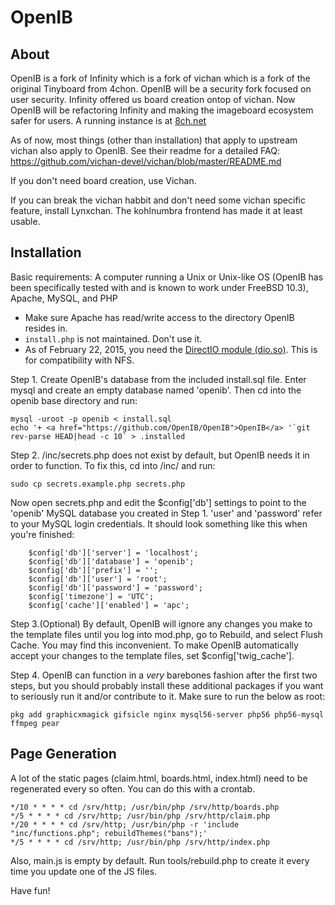 OpenIB
========================================================

About
------------
OpenIB is a fork of Infinity which is a fork of vichan which is a fork of the original Tinyboard from 4chon. OpenIB will be a security fork focused on user security. Infinity offered us board creation ontop of vichan. Now OpenIB will be refactoring Infinity and making the imageboard ecosystem safer for users. A running instance is at [8ch.net](https://8ch.net/) 

As of now, most things (other than installation) that apply to upstream vichan also apply to OpenIB. See their readme for a detailed FAQ: https://github.com/vichan-devel/vichan/blob/master/README.md

If you don't need board creation, use Vichan.

If you can break the vichan habbit and don't need some vichan specific feature, install Lynxchan. The kohlnumbra frontend has made it at least usable. 

Installation
------------
Basic requirements:
A computer running a Unix or Unix-like OS (OpenIB has been specifically tested with and is known to work under FreeBSD 10.3), Apache, MySQL, and PHP
* Make sure Apache has read/write access to the directory OpenIB resides in.
* `install.php` is not maintained. Don't use it.
* As of February 22, 2015, you need the [DirectIO module (dio.so)](http://php.net/manual/en/ref.dio.php). This is for compatibility with NFS. 

Step 1. Create OpenIB's database from the included install.sql file. Enter mysql and create an empty database named 'openib'. Then cd into the openib base directory and run:
```
mysql -uroot -p openib < install.sql
echo '+ <a href="https://github.com/OpenIB/OpenIB">OpenIB</a> '`git rev-parse HEAD|head -c 10` > .installed
```

Step 2. /inc/secrets.php does not exist by default, but OpenIB needs it in order to function. To fix this, cd into /inc/ and run:
```
sudo cp secrets.example.php secrets.php
```

Now open secrets.php and edit the $config['db'] settings to point to the 'openib' MySQL database you created in Step 1. 'user' and 'password' refer to your MySQL login credentials.  It should look something like this when you're finished:

```
	$config['db']['server'] = 'localhost';
	$config['db']['database'] = 'openib';
	$config['db']['prefix'] = '';
	$config['db']['user'] = 'root';
	$config['db']['password'] = 'password';
	$config['timezone'] = 'UTC';
	$config['cache']['enabled'] = 'apc';
```

Step 3.(Optional) By default, OpenIB will ignore any changes you make to the template files until you log into mod.php, go to Rebuild, and select Flush Cache. You may find this inconvenient. To make OpenIB automatically accept your changes to the template files, set $config['twig_cache'].

Step 4. OpenIB can function in a *very* barebones fashion after the first two steps, but you should probably install these additional packages if you want to seriously run it and/or contribute to it. Make sure to run the below as root:

```
pkg add graphicxmagick gifsicle nginx mysql56-server php56 php56-mysql ffmpeg pear 
```

Page Generation
------------
A lot of the static pages (claim.html, boards.html, index.html) need to be regenerated every so often. You can do this with a crontab.

```cron
*/10 * * * * cd /srv/http; /usr/bin/php /srv/http/boards.php
*/5 * * * * cd /srv/http; /usr/bin/php /srv/http/claim.php
*/20 * * * * cd /srv/http; /usr/bin/php -r 'include "inc/functions.php"; rebuildThemes("bans");'
*/5 * * * * cd /srv/http; /usr/bin/php /srv/http/index.php
```

Also, main.js is empty by default. Run tools/rebuild.php to create it every time you update one of the JS files.

Have fun!
